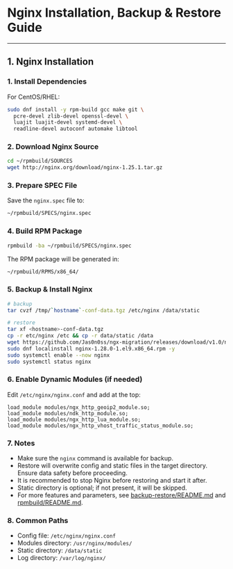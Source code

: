 # Nginx Installation, Backup & Restore Guide

---

## 1. Nginx Installation

### 1. Install Dependencies

For CentOS/RHEL:

```bash
sudo dnf install -y rpm-build gcc make git \
  pcre-devel zlib-devel openssl-devel \
  luajit luajit-devel systemd-devel \
  readline-devel autoconf automake libtool
```

### 2. Download Nginx Source

```bash
cd ~/rpmbuild/SOURCES
wget http://nginx.org/download/nginx-1.25.1.tar.gz
```

### 3. Prepare SPEC File

Save the `nginx.spec` file to:

```bash
~/rpmbuild/SPECS/nginx.spec
```

### 4. Build RPM Package

```bash
rpmbuild -ba ~/rpmbuild/SPECS/nginx.spec
```

The RPM package will be generated in:

```bash
~/rpmbuild/RPMS/x86_64/
```

### 5. Backup & Install Nginx

```bash
# backup 
tar cvzf /tmp/`hostname`-conf-data.tgz /etc/nginx /data/static
```

```bash
# restore
tar xf <hostname>-conf-data.tgz 
cp -r etc/nginx /etc && cp -r data/static /data
wget https://github.com/Jas0n0ss/ngx-migration/releases/download/v1.0/nginx-1.25.0-1.el9.x86_64.rpm
sudo dnf localinstall nginx-1.28.0-1.el9.x86_64.rpm -y
sudo systemctl enable --now nginx
sudo systemctl status nginx 
```

### 6. Enable Dynamic Modules (if needed)

Edit `/etc/nginx/nginx.conf` and add at the top:

```nginx
load_module modules/ngx_http_geoip2_module.so;
load_module modules/ndk_http_module.so;
load_module modules/ngx_http_lua_module.so;
load_module modules/ngx_http_vhost_traffic_status_module.so;
```

### 7. Notes

- Make sure the `nginx` command is available for backup.
- Restore will overwrite config and static files in the target directory. Ensure data safety before proceeding.
- It is recommended to stop Nginx before restoring and start it after.
- Static directory is optional; if not present, it will be skipped.
- For more features and parameters, see [backup-restore/README.md](backup-restore/README.md) and [rpmbuild/README.md](rpmbuild/README.md).

### 8. Common Paths

- Config file: `/etc/nginx/nginx.conf`
- Modules directory: `/usr/nginx/modules/`
- Static directory: `/data/static`
- Log directory: `/var/log/nginx/`
